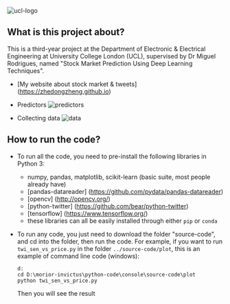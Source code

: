 ![ucl-logo](http://static.ucl.ac.uk/img/ucl-logo.svg)
## What is this project about?
This is a third-year project at the Department of Electronic & Electrical Engineering at University College London (UCL), supervised by Dr Miguel Rodrigues, named "Stock Market Prediction Using Deep Learning Techniques".

* [My website about stock market & tweets] (https://zhedongzheng.github.io)

* Predictors
![predictors](https://github.com/zhedongzheng/stock-market-prediction-using-deep-learning/blob/master/intro/features.png)

* Collecting data
![data](https://github.com/zhedongzheng/stock-market-prediction-using-deep-learning/blob/master/intro/data.png)

## How to run the code?
* To run all the code, you need to pre-install the following libraries in Python 3:
  * numpy, pandas, matplotlib, scikit-learn (basic suite, most people already have)
  * [pandas-datareader] (https://github.com/pydata/pandas-datareader)
  * [opencv] (http://opencv.org/)
  * [python-twitter] (https://github.com/bear/python-twitter)
  * [tensorflow] (https://www.tensorflow.org/)
  * these libraries can all be easily installed through either `pip` or `conda`
* To run any code, you just need to download the folder "source-code", and cd into the folder, then run the code. For example, if you want to run `twi_sen_vs_price.py` in the folder `../source-code/plot`, this is an example of command line code (windows):
	
	```
	d:
	cd D:\morior-invictus\python-code\console\source-code\plot 
	python twi_sen_vs_price.py
	```
	Then you will see the result

